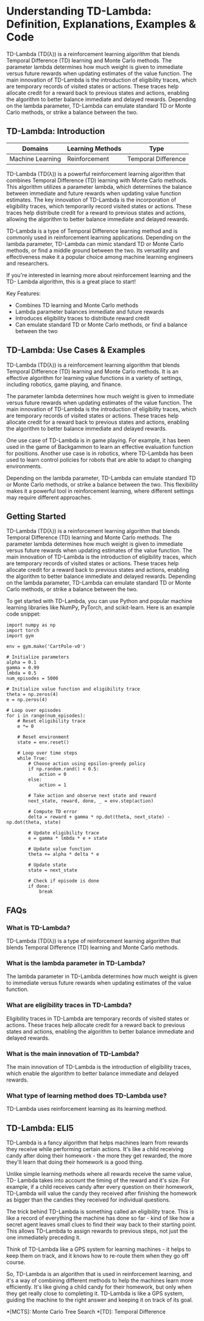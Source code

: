 # Understanding TD-Lambda: Definition, Explanations, Examples & Code

TD-Lambda (TD(λ)) is a reinforcement learning algorithm that blends Temporal
Difference (TD) learning and Monte Carlo methods. The parameter lambda
determines how much weight is given to immediate versus future rewards when
updating estimates of the value function. The main innovation of TD-Lambda is
the introduction of eligibility traces, which are temporary records of visited
states or actions. These traces help allocate credit for a reward back to
previous states and actions, enabling the algorithm to better balance
immediate and delayed rewards. Depending on the lambda parameter, TD-Lambda
can emulate standard TD or Monte Carlo methods, or strike a balance between
the two.

## TD-Lambda: Introduction

Domains | Learning Methods | Type  
---|---|---  
Machine Learning | Reinforcement | Temporal Difference  
  
TD-Lambda (TD(λ)) is a powerful reinforcement learning algorithm that combines
Temporal Difference (TD) learning with Monte Carlo methods. This algorithm
utilizes a parameter lambda, which determines the balance between immediate
and future rewards when updating value function estimates. The key innovation
of TD-Lambda is the incorporation of eligibility traces, which temporarily
record visited states or actions. These traces help distribute credit for a
reward to previous states and actions, allowing the algorithm to better
balance immediate and delayed rewards.

TD-Lambda is a type of Temporal Difference learning method and is commonly
used in reinforcement learning applications. Depending on the lambda
parameter, TD-Lambda can mimic standard TD or Monte Carlo methods, or find a
middle ground between the two. Its versatility and effectiveness make it a
popular choice among machine learning engineers and researchers.

If you're interested in learning more about reinforcement learning and the TD-
Lambda algorithm, this is a great place to start!

Key Features:

  * Combines TD learning and Monte Carlo methods
  * Lambda parameter balances immediate and future rewards
  * Introduces eligibility traces to distribute reward credit
  * Can emulate standard TD or Monte Carlo methods, or find a balance between the two

## TD-Lambda: Use Cases & Examples

TD-Lambda (TD(λ)) is a reinforcement learning algorithm that blends Temporal
Difference (TD) learning and Monte Carlo methods. It is an effective algorithm
for learning value functions in a variety of settings, including robotics,
game playing, and finance.

The parameter lambda determines how much weight is given to immediate versus
future rewards when updating estimates of the value function. The main
innovation of TD-Lambda is the introduction of eligibility traces, which are
temporary records of visited states or actions. These traces help allocate
credit for a reward back to previous states and actions, enabling the
algorithm to better balance immediate and delayed rewards.

One use case of TD-Lambda is in game playing. For example, it has been used in
the game of Backgammon to learn an effective evaluation function for
positions. Another use case is in robotics, where TD-Lambda has been used to
learn control policies for robots that are able to adapt to changing
environments.

Depending on the lambda parameter, TD-Lambda can emulate standard TD or Monte
Carlo methods, or strike a balance between the two. This flexibility makes it
a powerful tool in reinforcement learning, where different settings may
require different approaches.

## Getting Started

TD-Lambda (TD(λ)) is a reinforcement learning algorithm that blends Temporal
Difference (TD) learning and Monte Carlo methods. The parameter lambda
determines how much weight is given to immediate versus future rewards when
updating estimates of the value function. The main innovation of TD-Lambda is
the introduction of eligibility traces, which are temporary records of visited
states or actions. These traces help allocate credit for a reward back to
previous states and actions, enabling the algorithm to better balance
immediate and delayed rewards. Depending on the lambda parameter, TD-Lambda
can emulate standard TD or Monte Carlo methods, or strike a balance between
the two.

To get started with TD-Lambda, you can use Python and popular machine learning
libraries like NumPy, PyTorch, and scikit-learn. Here is an example code
snippet:

    
    
    
    import numpy as np
    import torch
    import gym
    
    env = gym.make('CartPole-v0')
    
    # Initialize parameters
    alpha = 0.1
    gamma = 0.99
    lmbda = 0.5
    num_episodes = 5000
    
    # Initialize value function and eligibility trace
    theta = np.zeros(4)
    e = np.zeros(4)
    
    # Loop over episodes
    for i in range(num_episodes):
        # Reset eligibility trace
        e *= 0
        
        # Reset environment
        state = env.reset()
        
        # Loop over time steps
        while True:
            # Choose action using epsilon-greedy policy
            if np.random.rand() < 0.5:
                action = 0
            else:
                action = 1
            
            # Take action and observe next state and reward
            next_state, reward, done, _ = env.step(action)
            
            # Compute TD error
            delta = reward + gamma * np.dot(theta, next_state) - np.dot(theta, state)
            
            # Update eligibility trace
            e = gamma * lmbda * e + state
            
            # Update value function
            theta += alpha * delta * e
            
            # Update state
            state = next_state
            
            # Check if episode is done
            if done:
                break
    
    

## FAQs

### What is TD-Lambda?

TD-Lambda (TD(λ)) is a type of reinforcement learning algorithm that blends
Temporal Difference (TD) learning and Monte Carlo methods.

### What is the lambda parameter in TD-Lambda?

The lambda parameter in TD-Lambda determines how much weight is given to
immediate versus future rewards when updating estimates of the value function.

### What are eligibility traces in TD-Lambda?

Eligibility traces in TD-Lambda are temporary records of visited states or
actions. These traces help allocate credit for a reward back to previous
states and actions, enabling the algorithm to better balance immediate and
delayed rewards.

### What is the main innovation of TD-Lambda?

The main innovation of TD-Lambda is the introduction of eligibility traces,
which enable the algorithm to better balance immediate and delayed rewards.

### What type of learning method does TD-Lambda use?

TD-Lambda uses reinforcement learning as its learning method.

## TD-Lambda: ELI5

TD-Lambda is a fancy algorithm that helps machines learn from rewards they
receive while performing certain actions. It's like a child receiving candy
after doing their homework - the more they get rewarded, the more they'll
learn that doing their homework is a good thing.

Unlike simple learning methods where all rewards receive the same value, TD-
Lambda takes into account the timing of the reward and it's size. For example,
if a child receives candy after every question on their homework, TD-Lambda
will value the candy they received after finishing the homework as bigger than
the candies they received for individual questions.

The trick behind TD-Lambda is something called an eligibility trace. This is
like a record of everything the machine has done so far - kind of like how a
secret agent leaves small clues to find their way back to their starting
point. This allows TD-Lambda to assign rewards to previous steps, not just the
one immediately preceding it.

Think of TD-Lambda like a GPS system for learning machines - it helps to keep
them on track, and it knows how to re-route them when they go off course.

So, TD-Lambda is an algorithm that is used in reinforcement learning, and it's
a way of combining different methods to help the machines learn more
efficiently. It's like giving a child candy for their homework, but only when
they get really close to completing it. TD-Lambda is like a GPS system,
guiding the machine to the right answer and keeping it on track of its goal.

  *[MCTS]: Monte Carlo Tree Search
  *[TD]: Temporal Difference